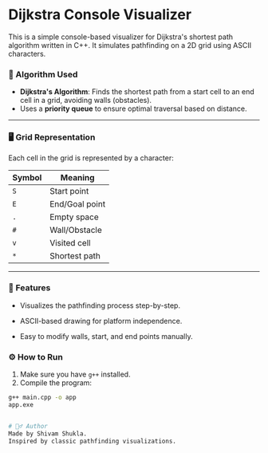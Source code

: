 # Dijkstra Console Visualizer

This is a simple console-based visualizer for Dijkstra's shortest path algorithm written in C++. It simulates pathfinding on a 2D grid using ASCII characters.

### 🧠 Algorithm Used

- **Dijkstra's Algorithm**: Finds the shortest path from a start cell to an end cell in a grid, avoiding walls (obstacles).
- Uses a **priority queue** to ensure optimal traversal based on distance.

---

### 🖥️ Grid Representation

Each cell in the grid is represented by a character:

| Symbol | Meaning        |
|--------|----------------|
| `S`    | Start point     |
| `E`    | End/Goal point  |
| `.`    | Empty space     |
| `#`    | Wall/Obstacle   |
| `v`    | Visited cell    |
| `*`    | Shortest path   |

---

### 📌 Features
 - Visualizes the pathfinding process step-by-step.

- ASCII-based drawing for platform independence.

- Easy to modify walls, start, and end points manually.

### ⚙️ How to Run

1. Make sure you have `g++` installed.
2. Compile the program:

```bash
g++ main.cpp -o app
app.exe


# 🙋‍♂️ Author
Made by Shivam Shukla.
Inspired by classic pathfinding visualizations.

